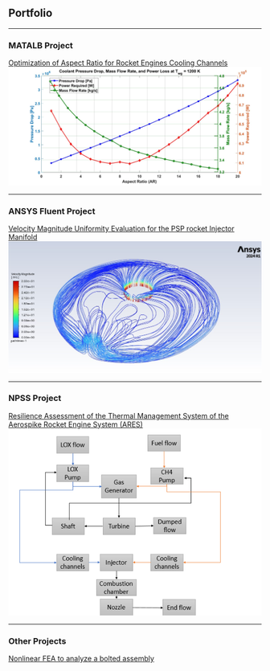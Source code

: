 ## Portfolio

---

### MATALB Project 

[Optimization of Aspect Ratio for Rocket Engines Cooling Channels](/project_1.md)
<img src="images/plot5.jpg?raw=true"/>

---

### ANSYS Fluent Project
[Velocity Magnitude Uniformity Evaluation for the PSP rocket Injector Manifold](/project_2.md)
<img src="images/manifold_pathlines2.jpg?raw=true"/>

---
### NPSS Project
[Resilience Assessment of the Thermal Management System of the Aerospike Rocket Engine System (ARES)](/thesis.md)
<img src="images/engineCycle1.png?raw=true"/>

---
### Other Projects
[Nonlinear FEA to analyze a bolted assembly](/pdf/Report.pdf)

<!--
### Other projects

- [Nonlinear FEA to analyze a bolted assembly](/pdf/Report.pdf)
---
- [Project 2 Title](http://example.com/)
- [Project 3 Title](http://example.com/)
- [Project 4 Title](http://example.com/)
- [Project 5 Title](http://example.com/)

---




---

<p style="font-size:11px">Page template forked from <a href="https://github.com/evanca/quick-portfolio">evanca</a></p>
Remove above link if you don't want to attibute -->
